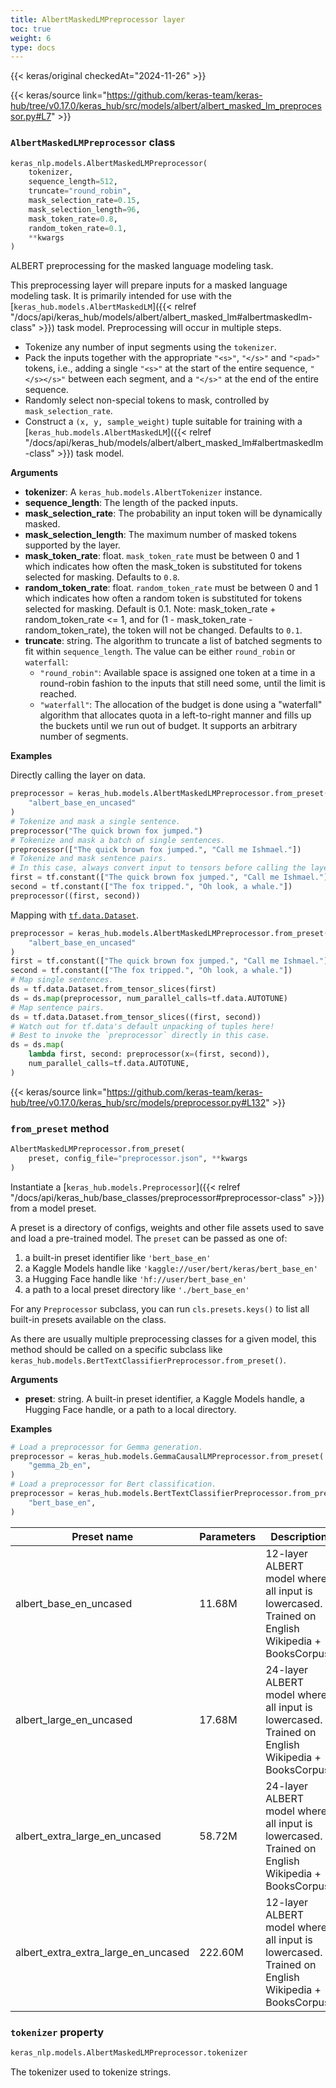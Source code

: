 ```yaml
---
title: AlbertMaskedLMPreprocessor layer
toc: true
weight: 6
type: docs
---
```


{{< keras/original checkedAt="2024-11-26" >}}

{{< keras/source link="https://github.com/keras-team/keras-hub/tree/v0.17.0/keras_hub/src/models/albert/albert_masked_lm_preprocessor.py#L7" >}}

### `AlbertMaskedLMPreprocessor` class

```python
keras_nlp.models.AlbertMaskedLMPreprocessor(
    tokenizer,
    sequence_length=512,
    truncate="round_robin",
    mask_selection_rate=0.15,
    mask_selection_length=96,
    mask_token_rate=0.8,
    random_token_rate=0.1,
    **kwargs
)
```

ALBERT preprocessing for the masked language modeling task.

This preprocessing layer will prepare inputs for a masked language modeling
task. It is primarily intended for use with the
[`keras_hub.models.AlbertMaskedLM`]({{< relref "/docs/api/keras_hub/models/albert/albert_masked_lm#albertmaskedlm-class" >}}) task model. Preprocessing will occur in
multiple steps.

- Tokenize any number of input segments using the `tokenizer`.
- Pack the inputs together with the appropriate `"<s>"`, `"</s>"` and
  `"<pad>"` tokens, i.e., adding a single `"<s>"` at the start of the
  entire sequence, `"</s></s>"` between each segment,
  and a `"</s>"` at the end of the entire sequence.
- Randomly select non-special tokens to mask, controlled by
  `mask_selection_rate`.
- Construct a `(x, y, sample_weight)` tuple suitable for training with a
  [`keras_hub.models.AlbertMaskedLM`]({{< relref "/docs/api/keras_hub/models/albert/albert_masked_lm#albertmaskedlm-class" >}}) task model.

**Arguments**

- **tokenizer**: A `keras_hub.models.AlbertTokenizer` instance.
- **sequence_length**: The length of the packed inputs.
- **mask_selection_rate**: The probability an input token will be dynamically
  masked.
- **mask_selection_length**: The maximum number of masked tokens supported
  by the layer.
- **mask_token_rate**: float. `mask_token_rate` must be
  between 0 and 1 which indicates how often the mask_token is
  substituted for tokens selected for masking.
  Defaults to `0.8`.
- **random_token_rate**: float. `random_token_rate` must be
  between 0 and 1 which indicates how often a random token is
  substituted for tokens selected for masking. Default is 0.1.
  Note: mask_token_rate + random_token_rate <= 1, and for
  (1 - mask_token_rate - random_token_rate), the token will not be
  changed. Defaults to `0.1`.
- **truncate**: string. The algorithm to truncate a list of batched segments
  to fit within `sequence_length`. The value can be either
  `round_robin` or `waterfall`:
  - `"round_robin"`: Available space is assigned one token at a
    time in a round-robin fashion to the inputs that still need
    some, until the limit is reached.
  - `"waterfall"`: The allocation of the budget is done using a
    "waterfall" algorithm that allocates quota in a
    left-to-right manner and fills up the buckets until we run
    out of budget. It supports an arbitrary number of segments.

**Examples**

Directly calling the layer on data.

```python
preprocessor = keras_hub.models.AlbertMaskedLMPreprocessor.from_preset(
    "albert_base_en_uncased"
)
# Tokenize and mask a single sentence.
preprocessor("The quick brown fox jumped.")
# Tokenize and mask a batch of single sentences.
preprocessor(["The quick brown fox jumped.", "Call me Ishmael."])
# Tokenize and mask sentence pairs.
# In this case, always convert input to tensors before calling the layer.
first = tf.constant(["The quick brown fox jumped.", "Call me Ishmael."])
second = tf.constant(["The fox tripped.", "Oh look, a whale."])
preprocessor((first, second))
```

Mapping with [`tf.data.Dataset`](https://www.tensorflow.org/api_docs/python/tf/data/Dataset).

```python
preprocessor = keras_hub.models.AlbertMaskedLMPreprocessor.from_preset(
    "albert_base_en_uncased"
)
first = tf.constant(["The quick brown fox jumped.", "Call me Ishmael."])
second = tf.constant(["The fox tripped.", "Oh look, a whale."])
# Map single sentences.
ds = tf.data.Dataset.from_tensor_slices(first)
ds = ds.map(preprocessor, num_parallel_calls=tf.data.AUTOTUNE)
# Map sentence pairs.
ds = tf.data.Dataset.from_tensor_slices((first, second))
# Watch out for tf.data's default unpacking of tuples here!
# Best to invoke the `preprocessor` directly in this case.
ds = ds.map(
    lambda first, second: preprocessor(x=(first, second)),
    num_parallel_calls=tf.data.AUTOTUNE,
)
```

{{< keras/source link="https://github.com/keras-team/keras-hub/tree/v0.17.0/keras_hub/src/models/preprocessor.py#L132" >}}

### `from_preset` method

```python
AlbertMaskedLMPreprocessor.from_preset(
    preset, config_file="preprocessor.json", **kwargs
)
```

Instantiate a [`keras_hub.models.Preprocessor`]({{< relref "/docs/api/keras_hub/base_classes/preprocessor#preprocessor-class" >}}) from a model preset.

A preset is a directory of configs, weights and other file assets used
to save and load a pre-trained model. The `preset` can be passed as
one of:

1. a built-in preset identifier like `'bert_base_en'`
2. a Kaggle Models handle like `'kaggle://user/bert/keras/bert_base_en'`
3. a Hugging Face handle like `'hf://user/bert_base_en'`
4. a path to a local preset directory like `'./bert_base_en'`

For any `Preprocessor` subclass, you can run `cls.presets.keys()` to
list all built-in presets available on the class.

As there are usually multiple preprocessing classes for a given model,
this method should be called on a specific subclass like
`keras_hub.models.BertTextClassifierPreprocessor.from_preset()`.

**Arguments**

- **preset**: string. A built-in preset identifier, a Kaggle Models
  handle, a Hugging Face handle, or a path to a local directory.

**Examples**

```python
# Load a preprocessor for Gemma generation.
preprocessor = keras_hub.models.GemmaCausalLMPreprocessor.from_preset(
    "gemma_2b_en",
)
# Load a preprocessor for Bert classification.
preprocessor = keras_hub.models.BertTextClassifierPreprocessor.from_preset(
    "bert_base_en",
)
```

| Preset name                         | Parameters | Description                                                                                      |
| ----------------------------------- | ---------- | ------------------------------------------------------------------------------------------------ |
| albert_base_en_uncased              | 11.68M     | 12-layer ALBERT model where all input is lowercased. Trained on English Wikipedia + BooksCorpus. |
| albert_large_en_uncased             | 17.68M     | 24-layer ALBERT model where all input is lowercased. Trained on English Wikipedia + BooksCorpus. |
| albert_extra_large_en_uncased       | 58.72M     | 24-layer ALBERT model where all input is lowercased. Trained on English Wikipedia + BooksCorpus. |
| albert_extra_extra_large_en_uncased | 222.60M    | 12-layer ALBERT model where all input is lowercased. Trained on English Wikipedia + BooksCorpus. |

### `tokenizer` property

```python
keras_nlp.models.AlbertMaskedLMPreprocessor.tokenizer
```

The tokenizer used to tokenize strings.
